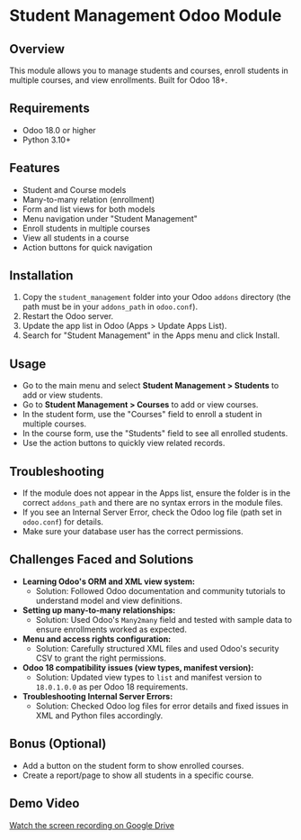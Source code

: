# Student Management Odoo Module

## Overview
This module allows you to manage students and courses, enroll students in multiple courses, and view enrollments. Built for Odoo 18+.

## Requirements
- Odoo 18.0 or higher
- Python 3.10+

## Features
- Student and Course models
- Many-to-many relation (enrollment)
- Form and list views for both models
- Menu navigation under "Student Management"
- Enroll students in multiple courses
- View all students in a course
- Action buttons for quick navigation

## Installation
1. Copy the `student_management` folder into your Odoo `addons` directory (the path must be in your `addons_path` in `odoo.conf`).
2. Restart the Odoo server.
3. Update the app list in Odoo (Apps > Update Apps List).
4. Search for "Student Management" in the Apps menu and click Install.

## Usage
- Go to the main menu and select **Student Management > Students** to add or view students.
- Go to **Student Management > Courses** to add or view courses.
- In the student form, use the "Courses" field to enroll a student in multiple courses.
- In the course form, use the "Students" field to see all enrolled students.
- Use the action buttons to quickly view related records.

## Troubleshooting
- If the module does not appear in the Apps list, ensure the folder is in the correct `addons_path` and there are no syntax errors in the module files.
- If you see an Internal Server Error, check the Odoo log file (path set in `odoo.conf`) for details.
- Make sure your database user has the correct permissions.


## Challenges Faced and Solutions
- **Learning Odoo's ORM and XML view system:**
	- Solution: Followed Odoo documentation and community tutorials to understand model and view definitions.
- **Setting up many-to-many relationships:**
	- Solution: Used Odoo's `Many2many` field and tested with sample data to ensure enrollments worked as expected.
- **Menu and access rights configuration:**
	- Solution: Carefully structured XML files and used Odoo's security CSV to grant the right permissions.
- **Odoo 18 compatibility issues (view types, manifest version):**
	- Solution: Updated view types to `list` and manifest version to `18.0.1.0.0` as per Odoo 18 requirements.
- **Troubleshooting Internal Server Errors:**
	- Solution: Checked Odoo log files for error details and fixed issues in XML and Python files accordingly.

## Bonus (Optional)
- Add a button on the student form to show enrolled courses.
- Create a report/page to show all students in a specific course.

## Demo Video

[Watch the screen recording on Google Drive](https://drive.google.com/file/d/1sIVbbuIszr6xyjrrIQbw2R8S6S3g0VPA/view?usp=sharing)
